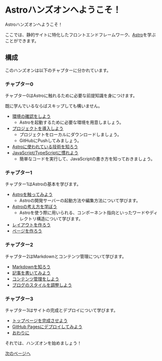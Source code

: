 # Astroハンズオンへようこそ！

Astroハンズオンへようこそ！

ここでは、静的サイトに特化したフロントエンドフレームワーク、[Astro](https://astro.build)を学ぶことができます。

## 構成

このハンズオンは以下のチャプターに分かれています。

### チャプター0

チャプター0はAstroに触れるために必要な前提知識を身につけます。

既に学んでいるならばスキップしても構いません。

- [環境の確認をしよう](/docs/ch0/1_env.md)
  - Astroを起動するために必要な環境を用意しましょう。
- [プロジェクトを導入しよう](/docs/ch0/2_clone_and_push.md)
  - プロジェクトをローカルにダウンロードしましょう。
  - GitHubにPushしてみましょう。
- [Astroに使われている技術を知ろう](/docs/ch0/3_astro_tech.md)
- [JavaScript/TypeScriptに慣れよう](/docs/ch0/4_javascript.md)
  - 簡単なコードを実行して、JavaScriptの書き方を知っておきましょう。

### チャプター1

チャプター1はAstroの基本を学びます。

- [Astroを触ってみよう](/docs/ch1/1_start_astro.md)
  - Astroの開発サーバーの起動方法や編集方法について学びます。
- [Astroの考え方を学ぼう](/docs/ch1/2_astro_concept.md)
  - Astroを使う際に用いられる、コンポーネント指向といったワードやディレクトリ構造について学びます。
- [レイアウトを作ろう](/docs/ch1/3_create_layout.md)
- [ページを作ろう](/docs/ch1/4_create_pages.md)

### チャプター2

チャプター2はMarkdownとコンテンツ管理について学びます。

- [Markdownを知ろう](/docs/ch2/1_markdown.md)
- [記事を書いてみよう](/docs/ch2/2_write_article.md)
- [コンテンツ管理をしよう](/docs/ch2/3_content_collection.md)
- [ブログのスタイルを調整しよう](/docs/ch2/4_blog_style.md)

### チャプター3

チャプター3はサイトの完成とデプロイについて学びます。

- [トップページを完成させよう](/docs/ch3/1_index_page.md)
- [GitHub Pagesにデプロイしてみよう](/docs/ch3/2_github_pages.md)
- [おわりに](/docs/ch3/3_finale.md)

それでは、ハンズオンを始めましょう！

[次のページへ](/docs/ch0/1_env.md)